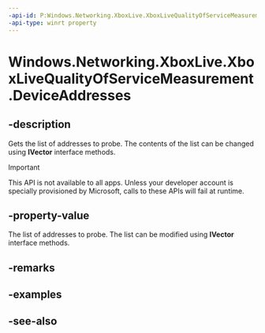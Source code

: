 ```yaml
---
-api-id: P:Windows.Networking.XboxLive.XboxLiveQualityOfServiceMeasurement.DeviceAddresses
-api-type: winrt property
---
```


<!-- Property syntax
public Windows.Foundation.Collections.IVector<Windows.Networking.XboxLive.XboxLiveDeviceAddress> DeviceAddresses { get; }
-->

# Windows.Networking.XboxLive.XboxLiveQualityOfServiceMeasurement.DeviceAddresses

## -description

Gets the list of addresses to probe. The contents of the list can be changed using **IVector** interface methods. 

> [!IMPORTANT]
> This API is not available to all apps. Unless your developer account is specially provisioned by Microsoft, calls to these APIs will fail at runtime.

## -property-value

The list of addresses to probe. The list can be modified using **IVector** interface methods.

## -remarks

## -examples

## -see-also
